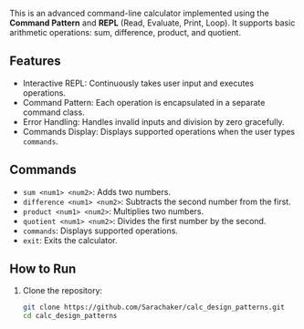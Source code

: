 This is an advanced command-line calculator implemented using the **Command Pattern** and **REPL** (Read, Evaluate, Print, Loop). It supports basic arithmetic operations: sum, difference, product, and quotient.

## Features
- Interactive REPL: Continuously takes user input and executes operations.
- Command Pattern: Each operation is encapsulated in a separate command class.
- Error Handling: Handles invalid inputs and division by zero gracefully.
- Commands Display: Displays supported operations when the user types `commands`.

## Commands
- `sum <num1> <num2>`: Adds two numbers.
- `difference <num1> <num2>`: Subtracts the second number from the first.
- `product <num1> <num2>`: Multiplies two numbers.
- `quotient <num1> <num2>`: Divides the first number by the second.
- `commands`: Displays supported operations.
- `exit`: Exits the calculator.

## How to Run
1. Clone the repository:
   ```bash
   git clone https://github.com/Sarachaker/calc_design_patterns.git
   cd calc_design_patterns
